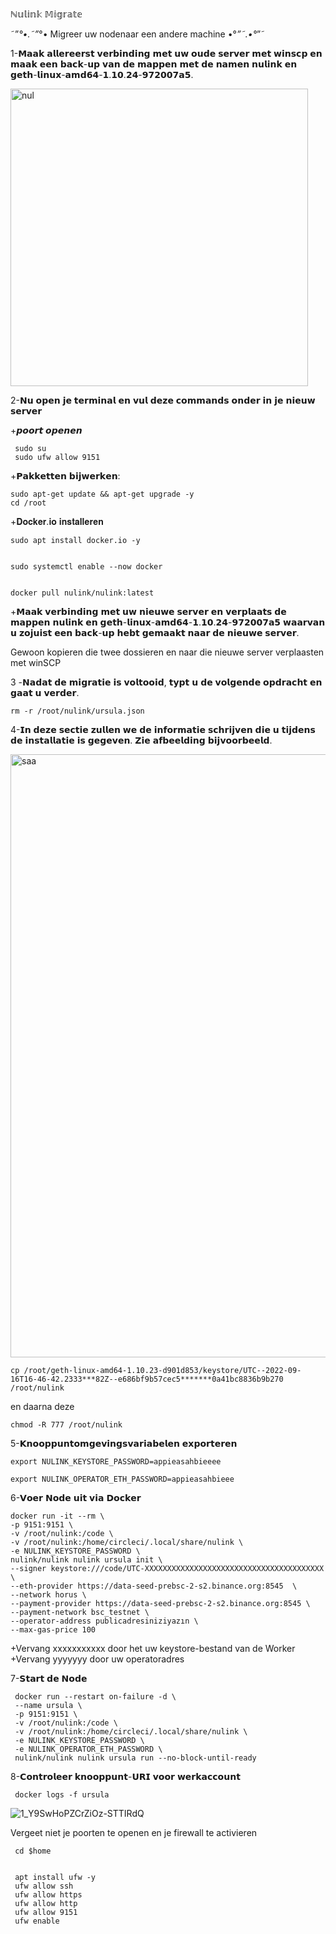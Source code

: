 ℕ𝕦𝕝𝕚𝕟𝕜 𝕄𝕚𝕘𝕣𝕒𝕥𝕖

˜”*°•.˜”*°• Migreer uw nodenaar een andere machine •°*”˜.•°*”˜


1-𝗠𝗮𝗮𝗸 𝗮𝗹𝗹𝗲𝗿𝗲𝗲𝗿𝘀𝘁 𝘃𝗲𝗿𝗯𝗶𝗻𝗱𝗶𝗻𝗴 𝗺𝗲𝘁 𝘂𝘄 𝗼𝘂𝗱𝗲 𝘀𝗲𝗿𝘃𝗲𝗿 𝗺𝗲𝘁 𝘄𝗶𝗻𝘀𝗰𝗽 𝗲𝗻 𝗺𝗮𝗮𝗸 𝗲𝗲𝗻 𝗯𝗮𝗰𝗸-𝘂𝗽 𝘃𝗮𝗻 𝗱𝗲 𝗺𝗮𝗽𝗽𝗲𝗻 𝗺𝗲𝘁 𝗱𝗲 𝗻𝗮𝗺𝗲𝗻 𝗻𝘂𝗹𝗶𝗻𝗸 𝗲𝗻 𝗴𝗲𝘁𝗵-𝗹𝗶𝗻𝘂𝘅-𝗮𝗺𝗱𝟲𝟰-𝟭.𝟭𝟬.𝟮𝟰-𝟵𝟳𝟮𝟬𝟬𝟳𝗮𝟱.



<img width="476" alt="nul" src="https://user-images.githubusercontent.com/108979536/194759191-f8ac5c4d-00de-4209-931b-5d9198f2d5ae.png">

2-𝗡𝘂 𝗼𝗽𝗲𝗻 𝗷𝗲 𝘁𝗲𝗿𝗺𝗶𝗻𝗮𝗹 𝗲𝗻 𝘃𝘂𝗹 𝗱𝗲𝘇𝗲 𝗰𝗼𝗺𝗺𝗮𝗻𝗱𝘀 𝗼𝗻𝗱𝗲𝗿 𝗶𝗻 𝗷𝗲 𝗻𝗶𝗲𝘂𝘄 𝘀𝗲𝗿𝘃𝗲𝗿



+𝙥𝙤𝙤𝙧𝙩 𝙤𝙥𝙚𝙣𝙚𝙣

     sudo su
     sudo ufw allow 9151
     
     
+𝗣𝗮𝗸𝗸𝗲𝘁𝘁𝗲𝗻 𝗯𝗶𝗷𝘄𝗲𝗿𝗸𝗲𝗻:
     
    sudo apt-get update && apt-get upgrade -y
    cd /root
    
+𝐃𝐨𝐜𝐤𝐞𝐫.𝐢𝐨 𝐢𝐧𝐬𝐭𝐚𝐥𝐥𝐞𝐫𝐞𝐧

    sudo apt install docker.io -y
    
   
    sudo systemctl enable --now docker
    
   
    docker pull nulink/nulink:latest
   
+𝗠𝗮𝗮𝗸 𝘃𝗲𝗿𝗯𝗶𝗻𝗱𝗶𝗻𝗴 𝗺𝗲𝘁 𝘂𝘄 𝗻𝗶𝗲𝘂𝘄𝗲 𝘀𝗲𝗿𝘃𝗲𝗿 𝗲𝗻 𝘃𝗲𝗿𝗽𝗹𝗮𝗮𝘁𝘀 𝗱𝗲 𝗺𝗮𝗽𝗽𝗲𝗻 𝗻𝘂𝗹𝗶𝗻𝗸 𝗲𝗻 𝗴𝗲𝘁𝗵-𝗹𝗶𝗻𝘂𝘅-𝗮𝗺𝗱𝟲𝟰-𝟭.𝟭𝟬.𝟮𝟰-𝟵𝟳𝟮𝟬𝟬𝟳𝗮𝟱 𝘄𝗮𝗮𝗿𝘃𝗮𝗻 𝘂 𝘇𝗼𝗷𝘂𝗶𝘀𝘁 𝗲𝗲𝗻 𝗯𝗮𝗰𝗸-𝘂𝗽 𝗵𝗲𝗯𝘁 𝗴𝗲𝗺𝗮𝗮𝗸𝘁 𝗻𝗮𝗮𝗿 𝗱𝗲 𝗻𝗶𝗲𝘂𝘄𝗲 𝘀𝗲𝗿𝘃𝗲𝗿.

Gewoon kopieren die twee dossieren en naar die nieuwe server verplaasten met winSCP

3 -𝗡𝗮𝗱𝗮𝘁 𝗱𝗲 𝗺𝗶𝗴𝗿𝗮𝘁𝗶𝗲 𝗶𝘀 𝘃𝗼𝗹𝘁𝗼𝗼𝗶𝗱, 𝘁𝘆𝗽𝘁 𝘂 𝗱𝗲 𝘃𝗼𝗹𝗴𝗲𝗻𝗱𝗲 𝗼𝗽𝗱𝗿𝗮𝗰𝗵𝘁 𝗲𝗻 𝗴𝗮𝗮𝘁 𝘂 𝘃𝗲𝗿𝗱𝗲𝗿.

    rm -r /root/nulink/ursula.json
    
4-𝗜𝗻 𝗱𝗲𝘇𝗲 𝘀𝗲𝗰𝘁𝗶𝗲 𝘇𝘂𝗹𝗹𝗲𝗻 𝘄𝗲 𝗱𝗲 𝗶𝗻𝗳𝗼𝗿𝗺𝗮𝘁𝗶𝗲 𝘀𝗰𝗵𝗿𝗶𝗷𝘃𝗲𝗻 𝗱𝗶𝗲 𝘂 𝘁𝗶𝗷𝗱𝗲𝗻𝘀 𝗱𝗲 𝗶𝗻𝘀𝘁𝗮𝗹𝗹𝗮𝘁𝗶𝗲 𝗶𝘀 𝗴𝗲𝗴𝗲𝘃𝗲𝗻. 𝗭𝗶𝗲 𝗮𝗳𝗯𝗲𝗲𝗹𝗱𝗶𝗻𝗴 𝗯𝗶𝗷𝘃𝗼𝗼𝗿𝗯𝗲𝗲𝗹𝗱.


<img width="965" alt="saa" src="https://user-images.githubusercontent.com/108979536/194760460-395cb735-aa33-4505-b695-eafbfc5fc5fa.png">

   
    cp /root/geth-linux-amd64-1.10.23-d901d853/keystore/UTC--2022-09-16T16-46-42.2333***82Z--e686bf9b57cec5*******0a41bc8836b9b270  /root/nulink
    
 en daarna deze

    chmod -R 777 /root/nulink
    
5-𝗞𝗻𝗼𝗼𝗽𝗽𝘂𝗻𝘁𝗼𝗺𝗴𝗲𝘃𝗶𝗻𝗴𝘀𝘃𝗮𝗿𝗶𝗮𝗯𝗲𝗹𝗲𝗻 𝗲𝘅𝗽𝗼𝗿𝘁𝗲𝗿𝗲𝗻

    export NULINK_KEYSTORE_PASSWORD=appieasahbieeee

    export NULINK_OPERATOR_ETH_PASSWORD=appieasahbieee
    
6-𝗩𝗼𝗲𝗿 𝗡𝗼𝗱𝗲 𝘂𝗶𝘁 𝘃𝗶𝗮 𝗗𝗼𝗰𝗸𝗲𝗿

    docker run -it --rm \
    -p 9151:9151 \
    -v /root/nulink:/code \
    -v /root/nulink:/home/circleci/.local/share/nulink \
    -e NULINK_KEYSTORE_PASSWORD \
    nulink/nulink nulink ursula init \
    --signer keystore:///code/UTC-XXXXXXXXXXXXXXXXXXXXXXXXXXXXXXXXXXXXXXXX \
    --eth-provider https://data-seed-prebsc-2-s2.binance.org:8545  \
    --network horus \
    --payment-provider https://data-seed-prebsc-2-s2.binance.org:8545 \
    --payment-network bsc_testnet \
    --operator-address publicadresiniziyazın \
    --max-gas-price 100

   
+Vervang xxxxxxxxxxx door het uw keystore-bestand van de Worker
+Vervang yyyyyyy door uw operatoradres


7-𝗦𝘁𝗮𝗿𝘁 𝗱𝗲 𝗡𝗼𝗱𝗲

     docker run --restart on-failure -d \
     --name ursula \
     -p 9151:9151 \
     -v /root/nulink:/code \
     -v /root/nulink:/home/circleci/.local/share/nulink \
     -e NULINK_KEYSTORE_PASSWORD \
     -e NULINK_OPERATOR_ETH_PASSWORD \
     nulink/nulink nulink ursula run --no-block-until-ready

8-𝗖𝗼𝗻𝘁𝗿𝗼𝗹𝗲𝗲𝗿 𝗸𝗻𝗼𝗼𝗽𝗽𝘂𝗻𝘁-𝗨𝗥𝗜 𝘃𝗼𝗼𝗿 𝘄𝗲𝗿𝗸𝗮𝗰𝗰𝗼𝘂𝗻𝘁
   
     docker logs -f ursula


![1_Y9SwHoPZCrZiOz-STTIRdQ](https://user-images.githubusercontent.com/108979536/194761311-58d16e57-df7f-4e52-b4e8-27bd3317aede.png)



Vergeet niet je poorten te openen en je firewall te activieren

     cd $home
     
     
     apt install ufw -y 
     ufw allow ssh 
     ufw allow https 
     ufw allow http 
     ufw allow 9151
     ufw enable

